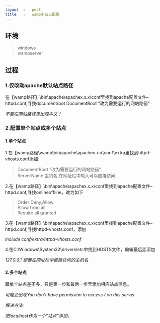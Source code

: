 ```yaml
---
layout	:	post
title	:	wamp多站点配置
---
```

## 环境

>windows<br>
>wampserver

## 过程

### 1.仅改动apache默认站点路径
在【wamp路径】\bin\apache\apachex.x.x\conf里找到apache配置文件–httpd.conf,寻找documentroot
DocumentRoot “改为需要运行的网站路径”

*不要在网站路径里出现中文！*
### 2.配置单个站点或多个站点
#### 1.单个站点
1.在【wamp路径\wamp\bin\apache\apachex.x.x\conf\extra里找到httpd-vhosts.conf添加
<blockquote>
DocumentRoot “改为需要运行的网站路径”<br>
ServerName 主机名,在网址栏中输入可以直接访问
</blockquote>
2.在【wamp路径】\bin\apache\apachex.x.x\conf里找到apache配置文件–httpd.conf,寻找onlineoffline，改为如下
<blockquote>
Order Deny,Allow<br>
Allow from all<br>
Require all granted
</blockquote>
3.在【wamp路径】\bin\apache\apachex.x.x\conf里找到apache配置文件–httpd.conf,寻找httpd-vhosts.conf，添加

*Include conf/extra/httpd-vhosts.conf*

4.在C:\Windows\System32\drivers\etc中找到HOSTS文件，编辑最后面添加

*127.0.0.1 想要在网址栏中直接访问的主机名*
#### 2.多个站点
跟单个站点差不多，只是第一步和最后一步里添加相应站点信息。

*可能会出现You don’t have permission to access / on this server*

*解决方法:*

*把localhost作为一个”站点”添加。*